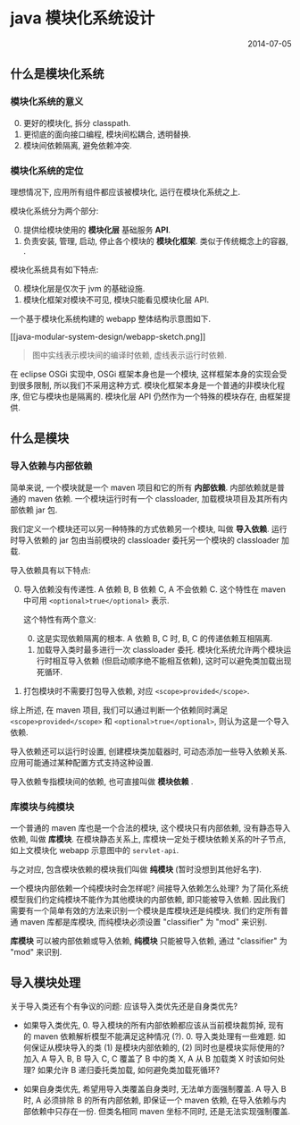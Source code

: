 java 模块化系统设计
===

<div align="right">2014-07-05</div>

## 什么是模块化系统

### 模块化系统的意义

0. 更好的模块化, 拆分 classpath.
0. 更彻底的面向接口编程, 模块间松耦合, 透明替换.
0. 模块间依赖隔离, 避免依赖冲突.

### 模块化系统的定位

理想情况下, 应用所有组件都应该被模块化, 运行在模块化系统之上.

模块化系统分为两个部分:

0. 提供给模块使用的 **模块化层** 基础服务 **API**.
0. 负责安装, 管理, 启动, 停止各个模块的 **模块化框架**. 类似于传统概念上的容器, .

模块化系统具有如下特点:

0. 模块化层是仅次于 jvm 的基础设施.
0. 模块化框架对模块不可见, 模块只能看见模块化层 API. 

一个基于模块化系统构建的 webapp 整体结构示意图如下.

[[java-modular-system-design/webapp-sketch.png]]

>图中实线表示模块间的编译时依赖, 虚线表示运行时依赖.

在 eclipse OSGi 实现中, OSGi 框架本身也是一个模块, 
这样框架本身的实现会受到很多限制, 所以我们不采用这种方式.
模块化框架本身是一个普通的非模块化程序, 但它与模块也是隔离的.
模块化层 API 仍然作为一个特殊的模块存在, 由框架提供.

## 什么是模块

### 导入依赖与内部依赖

简单来说, 一个模块就是一个 maven 项目和它的所有 **内部依赖**.
内部依赖就是普通的 maven 依赖.
一个模块运行时有一个 classloader, 加载模块项目及其所有内部依赖 jar 包.

我们定义一个模块还可以另一种特殊的方式依赖另一个模块, 叫做 **导入依赖**.
运行时导入依赖的 jar 包由当前模块的 classloader 委托另一个模块的 classloader 加载.

导入依赖具有以下特点:

0. 导入依赖没有传递性. A 依赖 B, B 依赖 C, A 不会依赖 C. 
这个特性在 maven 中可用 `<optional>true</optional>` 表示.

    这个特性有两个意义:
    
    0. 这是实现依赖隔离的根本. A 依赖 B, C 时, B, C 的传递依赖互相隔离.
    0. 加载导入类时最多进行一次 classloader 委托. 
模块化系统允许两个模块运行时相互导入依赖 (但启动顺序绝不能相互依赖),
这时可以避免类加载出现死循环.
    
0. 打包模块时不需要打包导入依赖, 对应 `<scope>provided</scope>`.

综上所述, 在 maven 项目, 我们可以通过判断一个依赖同时满足
`<scope>provided</scope>` 和 `<optional>true</optional>`, 
则认为这是一个导入依赖.

导入依赖还可以运行时设置, 创建模块类加载器时, 可动态添加一些导入依赖关系.
应用可能通过某种配置方式支持这种设置.

导入依赖专指模块间的依赖, 也可直接叫做 **模块依赖** .

### 库模块与纯模块

一个普通的 maven 库也是一个合法的模块, 
这个模块只有内部依赖, 没有静态导入依赖, 叫做 **库模块**.
在模块静态关系上, 库模块一定处于模块依赖关系的叶子节点, 
如上文模块化 webapp 示意图中的 `servlet-api`.

与之对应, 包含模块依赖的模块我们叫做 **纯模块** (暂时没想到其他好名字).

一个模块内部依赖一个纯模块时会怎样呢? 间接导入依赖怎么处理? 
为了简化系统模型我们约定纯模块不能作为其他模块的内部依赖, 即只能被导入依赖.
因此我们需要有一个简单有效的方法来识别一个模块是库模块还是纯模块.
我们约定所有普通 maven 库都是库模块, 而纯模块必须设置 "classifier" 为 "mod" 来识别.

**库模块** 可以被内部依赖或导入依赖, 
**纯模块** 只能被导入依赖, 通过 "classifier" 为 "mod" 来识别.

## 导入模块处理

关于导入类还有个有争议的问题: 应该导入类优先还是自身类优先?

* 如果导入类优先, 
    0. 导入模块的所有内部依赖都应该从当前模块裁剪掉, 现有的 maven 依赖解析模型不能满足这种情况 (?).
    0. 导入类处理有一些难题.
如何保证从模块导入的类 (1) 是模块内部依赖的, (2) 同时也是模块实际使用的?
加入 A 导入 B, B 导入 C, C 覆盖了 B 中的类 X, A 从 B 加载类 X 时该如何处理?
如果允许 B 递归委托类加载, 如何避免类加载死循环?

* 如果自身类优先, 希望用导入类覆盖自身类时, 无法单方面强制覆盖. 
A 导入 B 时, A 必须排除 B 的所有内部依赖, 即保证一个 maven 依赖, 在导入依赖与内部依赖中只存在一份.
但类名相同 maven 坐标不同时, 还是无法实现强制覆盖.

